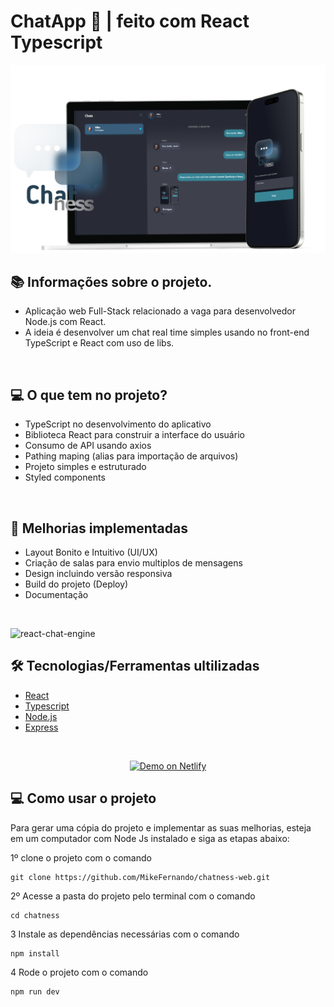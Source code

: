 # ChatApp 💙 | feito com React Typescript

<p align="left">
    <p align="left" >
        <img    
            alt="react-chat-engine" 
            src="./github/image1.png" 
        />
        </a>
    </p>
</p>

## 📚 Informações sobre o projeto.

- Aplicação web Full-Stack relacionado a vaga para desenvolvedor Node.js com React.
- A ideia é desenvolver um chat real time simples usando no front-end TypeScript e React com uso de libs.

&nbsp;

## 💻 O que tem no projeto?

- TypeScript no desenvolvimento do aplicativo
- Biblioteca React para construir a interface do usuário
- Consumo de API usando axios
- Pathing maping (alias para importação de arquivos)
- Projeto simples e estruturado
- Styled components

&nbsp;

## 🚀 Melhorias implementadas

- Layout Bonito e Intuitivo (UI/UX)
- Criação de salas para envio multiplos de mensagens
- Design incluindo versão responsiva
- Build do projeto (Deploy)
- Documentação

&nbsp;

<p align="left">
    <p align="left" >
        <img    
            alt="react-chat-engine" 
            src="./github/image2.png" 
        />
        </a>
    </p>
</p>

## 🛠️ Tecnologias/Ferramentas ultilizadas

- [React](https://pt-br.reactjs.org/E)
- [Typescript](https://www.typescriptlang.org/)
- [Node.js](https://nodejs.org/en)
- [Express](https://expressjs.com/)

&nbsp;

<p align="center">
  <a href="https://chatness-web.netlify.app/" target="_blank">
    <img alt="Demo on Netlify" src="https://res.cloudinary.com/LukeMorales/image/upload/v1563043495/readme_logos/demo_on_netlify_bbuvjz.png">
  </a>
</p>

## 💻 Como usar o projeto

Para gerar uma cópia do projeto e implementar as suas melhorias, esteja em um computador com Node Js instalado e siga as etapas abaixo:

1º clone o projeto com o comando

```
git clone https://github.com/MikeFernando/chatness-web.git
```

2º Acesse a pasta do projeto pelo terminal com o comando

```
cd chatness
```

3 Instale as dependências necessárias com o comando

```
npm install
```

4 Rode o projeto com o comando

```
npm run dev
```
